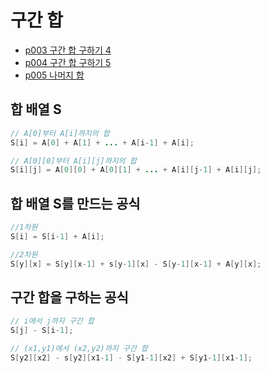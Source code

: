 # 구간 합
- [p003 구간 합 구하기 4](https://www.acmicpc.net/problem/11659)
- [p004 구간 합 구하기 5](https://www.acmicpc.net/problem/11660)
- [p005 나머지 합](https://www.acmicpc.net/problem/10986)

## 합 배열 S
``` java
// A[0]부터 A[i]까지의 합 
S[i] = A[0] + A[1] + ... + A[i-1] + A[i];

// A[0][0]부터 A[i][j]까지의 합
S[i][j] = A[0][0] + A[0][1] + ... + A[i][j-1] + A[i][j];
```

## 합 배열 S를 만드는 공식
```java
//1차원
S[i] = S[i-1] + A[i];

//2차원
S[y][x] = S[y][x-1] + s[y-1][x] - S[y-1][x-1] + A[y][x];
```

## 구간 합을 구하는 공식
```java
// i에서 j까지 구간 합
S[j] - S[i-1];

// (x1,y1)에서 (x2,y2)까지 구간 합
S[y2][x2] - s[y2][x1-1] - S[y1-1][x2] + S[y1-1][x1-1];
```